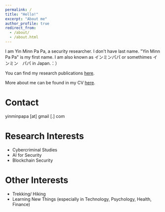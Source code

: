```yaml
---
permalink: /
title: "Hello!"
excerpt: "About me"
author_profile: true
redirect_from: 
  - /about/
  - /about.html
---
```


I am Yin Minn Pa Pa, a security researcher.
I don't have last name. "Yin Minn Pa Pa" is my first name.
I am also known as インミンパパ or somethimes インミン　パパ in Japan.：）

You can find my research publications [here](https://ymppjp.github.io/publications).

More about me can be found in my CV [here](https://ymppjp.github.io/cv).

Contact
======

yinminpapa [at] gmail [.] com

Research Interests
======

* Cybercriminal Studies
* AI for Security
* Blockchain Security


Other Interests
======

* Trekking/ Hiking
* Learning New Things (especially in Technology, Psychology, Health, Finance)

<script async src="https://www.googletagmanager.com/gtag/js?id=UA-109236000-1"></script>
<script>
  window.dataLayer = window.dataLayer || [];
  function gtag(){dataLayer.push(arguments);}
  gtag('js', new Date());

  gtag('config', 'UA-109236000-1');
</script>